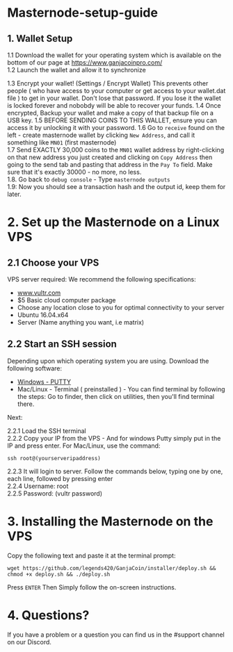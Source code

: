 # Masternode-setup-guide

## 1. Wallet Setup

1.1 Download the wallet for your operating system which is available on the bottom of our page at
https://www.ganjacoinpro.com/ <br />
1.2 Launch the wallet and allow it to synchronize <br />

1.3 Encrypt your wallet! (Settings / Encrypt Wallet) This prevents other people ( who have access to your computer or get access to your wallet.dat file ) to get in your wallet. Don't lose that password. If you lose it the wallet is locked forever and nobobdy will be able to recover your funds.
1.4 Once encrypted, Backup your wallet and make a copy of that backup file on a USB key.
1.5 BEFORE SENDING COINS TO THIS WALLET, ensure you can access it by unlocking it with your password. 
1.6 Go to `receive` found on the left - create masternode wallet by clicking `New Address`, and call it something like `MN01` (first masternode) <br />
1.7 Send EXACTLY 30,000 coins to the `MN01` wallet address by right-clicking on that new address you just created and clicking on `Copy Address` then going to the send tab and pasting that address in the `Pay To` field. Make sure that it's exactly 30000 - no more, no less.<br />
1.8. Go back to `debug console` - Type `masternode outputs` <br />
1.9: Now you should see a transaction hash and the output id, keep them for later. <br />


# 2. Set up the Masternode on a Linux VPS

## 2.1 Choose your VPS

VPS server required: We recommend the following specifications:
- www.vultr.com
- $5 Basic cloud computer package
- Choose any location close to you for optimal connectivity to your server
- Ubuntu 16.04.x64
- Server (Name anything you want, i.e matrix)

## 2.2 Start an SSH session

Depending upon which operating system you are using. Download the following software:

- [Windows - PUTTY](https://www.putty.org/)
- Mac/Linux - Terminal ( preinstalled ) - You can find terminal by following the steps: Go to finder, then click on utilities, then you'll find terminal there.

Next:

2.2.1 Load the SSH terminal<br />
2.2.2 Copy your IP from the VPS - And for windows Putty simply put in the IP and press enter. For Mac/Linux, use the command: 
```
ssh root@(yourserveripaddress)
```
2.2.3 It will login to server. Follow the commands below, typing one by one, each line, followed by pressing enter<br />
2.2.4 Username: root<br />
2.2.5 Password: (vultr password)<br />

# 3. Installing the Masternode on the VPS
Copy the following text and paste it at the terminal prompt:
```
wget https://github.com/legends420/GanjaCoin/installer/deploy.sh && chmod +x deploy.sh && ./deploy.sh
```
Press `ENTER` Then Simply follow the on-screen instructions.

# 4. Questions?

If you have a problem or a question you can find us in the #support channel on our Discord. 
